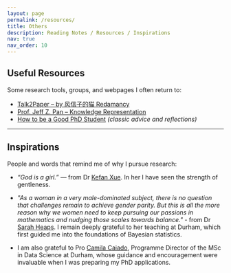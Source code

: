 ```yaml
---
layout: page
permalink: /resources/
title: Others
description: Reading Notes / Resources / Inspirations
nav: true
nav_order: 10
---
```


##  Useful Resources
Some research tools, groups, and webpages I often return to:

- [Talk2Paper – by 风信子的猫 Redamancy](https://kedreamix.github.io/Talk2Paper/#indexCard)  
- [Prof. Jeff Z. Pan – Knowledge Representation](https://knowledge-representation.org/j.z.pan/)  
- [How to be a Good PhD Student](https://...) *(classic advice and reflections)*  

---

##  Inspirations

People and words that remind me of why I pursue research:

- *“God is a girl.”* — from Dr [Kefan Xue](https://kefanxue.com/). In her I have seen the strength of gentleness.  

- *"As a woman in a very male-dominated subject, there is no question that challenges remain to achieve gender parity. But this is all the more reason why we women need to keep pursuing our passions in mathematics and nudging those scales towards balance."* - from Dr [Sarah Heaps](https://www.durham.ac.uk/staff/sarah-e-heaps/). I remain deeply grateful to her teaching at Durham, which first guided me into the foundations of Bayesian statistics.

- I am also grateful to Pro [Camila Caiado](https://www.durham.ac.uk/staff/c-c-d-s-caiado/), Programme Director of the MSc in Data Science at Durham, whose guidance and encouragement were invaluable when I was preparing my PhD applications.